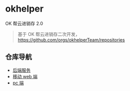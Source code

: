 # okhelper
OK 帮云进销存 2.0
> 基于 OK 帮云进销存二次开发，https://github.com/orgs/okhelperTeam/repositories

## 仓库导航
- [后端服务](https://github.com/joden-org-okhelper/okhelper-service)
- [移动 web 端](https://github.com/joden-org-okhelper/okhelper-web)
- [pc 端](https://github.com/joden-org-okhelper/okhelper-web-admin)
